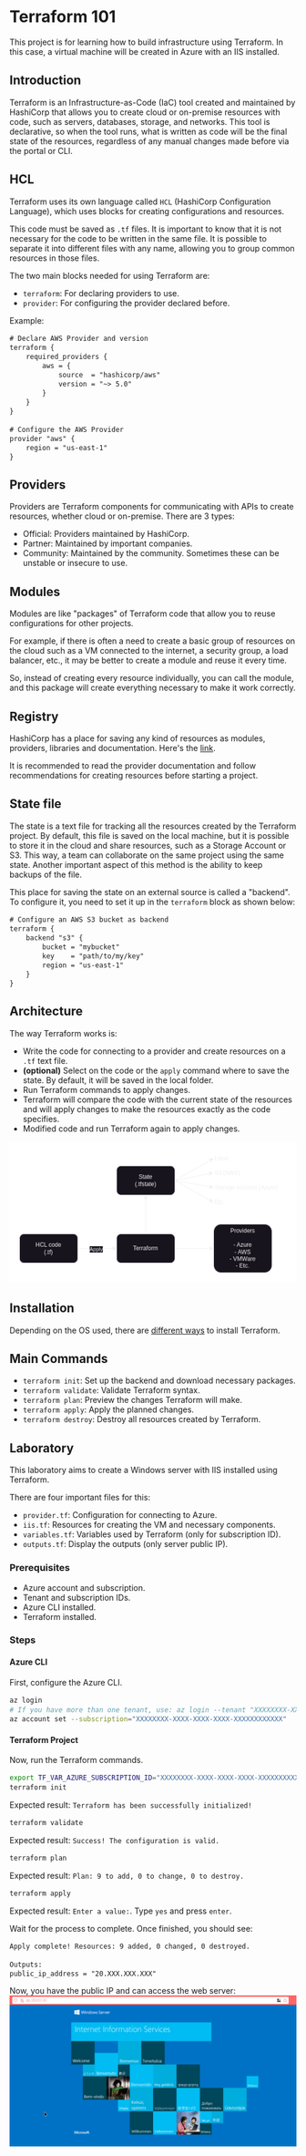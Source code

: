 # Terraform 101

This project is for learning how to build infrastructure using Terraform. In this case, a virtual machine will be created in Azure with an IIS installed.

## Introduction

Terraform is an Infrastructure-as-Code (IaC) tool created and maintained by HashiCorp that allows you to create cloud or on-premise resources with code, such as servers, databases, storage, and networks. This tool is declarative, so when the tool runs, what is written as code will be the final state of the resources, regardless of any manual changes made before via the portal or CLI.

## HCL

Terraform uses its own language called `HCL` (HashiCorp Configuration Language), which uses blocks for creating configurations and resources.

This code must be saved as `.tf` files. It is important to know that it is not necessary for the code to be written in the same file. It is possible to separate it into different files with any name, allowing you to group common resources in those files.

The two main blocks needed for using Terraform are:

- `terraform`: For declaring providers to use.
- `provider`: For configuring the provider declared before.

Example:

```hcl
# Declare AWS Provider and version
terraform {
    required_providers {
        aws = {
            source  = "hashicorp/aws"
            version = "~> 5.0"
        }
    }
}

# Configure the AWS Provider
provider "aws" {
    region = "us-east-1"
}
```

## Providers

Providers are Terraform components for communicating with APIs to create resources, whether cloud or on-premise. There are 3 types:

- Official: Providers maintained by HashiCorp.
- Partner: Maintained by important companies.
- Community: Maintained by the community. Sometimes these can be unstable or insecure to use.

## Modules

Modules are like "packages" of Terraform code that allow you to reuse configurations for other projects.

For example, if there is often a need to create a basic group of resources on the cloud such as a VM connected to the internet, a security group, a load balancer, etc., it may be better to create a module and reuse it every time.

So, instead of creating every resource individually, you can call the module, and this package will create everything necessary to make it work correctly.

## Registry

HashiCorp has a place for saving any kind of resources as modules, providers, libraries and documentation. Here's the [link](https://registry.terraform.io/).

It is recommended to read the provider documentation and follow recommendations for creating resources before starting a project.

## State file

The state is a text file for tracking all the resources created by the Terraform project. By default, this file is saved on the local machine, but it is possible to store it in the cloud and share resources, such as a Storage Account or S3. This way, a team can collaborate on the same project using the same state. Another important aspect of this method is the ability to keep backups of the file.

This place for saving the state on an external source is called a "backend". To configure it, you need to set it up in the `terraform` block as shown below:

```hcl
# Configure an AWS S3 bucket as backend
terraform {
    backend "s3" {
        bucket = "mybucket"
        key    = "path/to/my/key"
        region = "us-east-1"
    }
}
```

## Architecture

The way Terraform works is:

- Write the code for connecting to a provider and create resources on a `.tf` text file.
- **(optional)** Select on the code or the `apply` command where to save the state. By default, it will be saved in the local folder.
- Run Terraform commands to apply changes.
- Terraform will compare the code with the current state of the resources and will apply changes to make the resources exactly as the code specifies.
- Modified code and run Terraform again to apply changes.

![Architecture Diagram](docs/architecture.png)

## Installation

Depending on the OS used, there are [different ways](https://developer.hashicorp.com/terraform/tutorials/aws-get-started/install-cli) to install Terraform.

## Main Commands

- `terraform init`: Set up the backend and download necessary packages.
- `terraform validate`: Validate Terraform syntax.
- `terraform plan`: Preview the changes Terraform will make.
- `terraform apply`: Apply the planned changes.
- `terraform destroy`: Destroy all resources created by Terraform.

## Laboratory

This laboratory aims to create a Windows server with IIS installed using Terraform.

There are four important files for this:

- `provider.tf`: Configuration for connecting to Azure.
- `iis.tf`: Resources for creating the VM and necessary components.
- `variables.tf`: Variables used by Terraform (only for subscription ID).
- `outputs.tf`: Display the outputs (only server public IP).

### Prerequisites

- Azure account and subscription.
- Tenant and subscription IDs.
- Azure CLI installed.
- Terraform installed.

### Steps

#### Azure CLI

First, configure the Azure CLI.

```bash
az login
# If you have more than one tenant, use: az login --tenant "XXXXXXXX-XXXX-XXXX-XXXX-XXXXXXXXXXXX"
az account set --subscription="XXXXXXXX-XXXX-XXXX-XXXX-XXXXXXXXXXXX"
```

#### Terraform Project

Now, run the Terraform commands.

```bash
export TF_VAR_AZURE_SUBSCRIPTION_ID="XXXXXXXX-XXXX-XXXX-XXXX-XXXXXXXXXXXX"
terraform init
```

Expected result: `Terraform has been successfully initialized!`

```bash
terraform validate
```

Expected result: `Success! The configuration is valid.`

```bash
terraform plan
```

Expected result: `Plan: 9 to add, 0 to change, 0 to destroy.`

```bash
terraform apply
```

Expected result: `Enter a value:`. Type `yes` and press `enter`.

Wait for the process to complete. Once finished, you should see:

```
Apply complete! Resources: 9 added, 0 changed, 0 destroyed.

Outputs:
public_ip_address = "20.XXX.XXX.XXX"
```

Now, you have the public IP and can access the web server:
![IIS Server](docs/iis.png)
